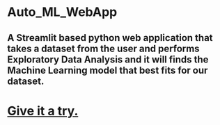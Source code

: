 # Auto_ML_WebApp

## A Streamlit based python web application that takes a dataset from the user and performs Exploratory Data Analysis and it will finds the Machine Learning model that best fits for  our dataset.

# [Give it a try.](https://saidileepkumarmukkamala-automl-automl-go5g1f.streamlit.app/)

